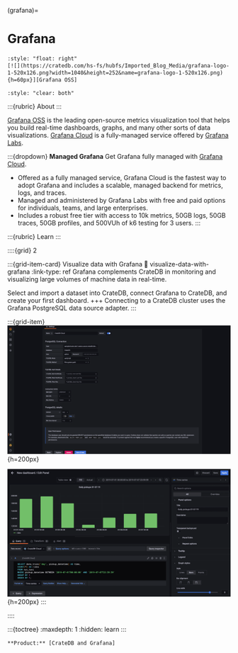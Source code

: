 (grafana)=
# Grafana

```{div}
:style: "float: right"
[![](https://cratedb.com/hs-fs/hubfs/Imported_Blog_Media/grafana-logo-1-520x126.png?width=1040&height=252&name=grafana-logo-1-520x126.png){h=60px}][Grafana OSS]
```
```{div}
:style: "clear: both"
```

:::{rubric} About
:::

[Grafana OSS] is the leading open-source metrics visualization tool that helps you
build real-time dashboards, graphs, and many other sorts of data visualizations.
[Grafana Cloud] is a fully-managed service offered by [Grafana Labs].


:::{dropdown} **Managed Grafana**
Get Grafana fully managed with [Grafana Cloud].

- Offered as a fully managed service, Grafana Cloud is the fastest way to adopt
  Grafana and includes a scalable, managed backend for metrics, logs, and traces.
- Managed and administered by Grafana Labs with free and paid options for
  individuals, teams, and large enterprises.
- Includes a robust free tier with access to 10k metrics, 50GB logs, 50GB traces,
  50GB profiles, and 500VUh of k6 testing for 3 users.
:::

:::{rubric} Learn
:::

::::{grid} 2

:::{grid-item-card} Visualize data with Grafana
:link: visualize-data-with-grafana
:link-type: ref
Grafana complements CrateDB in monitoring and visualizing large volumes of
machine data in real-time.

Select and import a dataset into CrateDB, connect Grafana to CrateDB,
and create your first dashboard.
+++
Connecting to a CrateDB cluster uses the Grafana PostgreSQL data source adapter.
:::

:::{grid-item}
![image](https://github.com/crate/cratedb-guide/raw/a9c8c03384/docs/_assets/img/integrations/grafana/grafana-connection.png){h=200px}

![image](https://github.com/crate/cratedb-guide/raw/a9c8c03384/docs/_assets/img/integrations/grafana/grafana-panel1.png){h=200px}
:::

::::


:::{toctree}
:maxdepth: 1
:hidden:
learn
:::


```{seealso}
**Product:** [CrateDB and Grafana]
```


[CrateDB and Grafana]: https://cratedb.com/integrations/cratedb-and-grafana
[Grafana Cloud]: https://grafana.com/grafana/
[Grafana Labs]: https://grafana.com/about/team/
[Grafana OSS]: https://grafana.com/oss/grafana/
